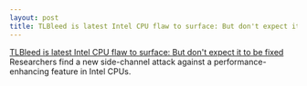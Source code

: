 ```yaml
---
layout: post
title: TLBleed is latest Intel CPU flaw to surface: But don't expect it to be fixed
---
```


[TLBleed is latest Intel CPU flaw to surface: But don't expect it to be fixed](https://www.zdnet.com/article/tlbleed-is-latest-intel-cpu-flaw-to-surface-but-dont-expect-it-to-be-fixed/#ftag=RSSbaffb68)
Researchers find a new side-channel attack against a performance-enhancing feature in Intel CPUs.

